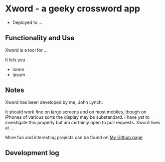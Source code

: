 # Xword - a geeky crossword app

- Deployed to ...

## Functionality and Use

Xword is a tool for ...

It lets you

- lorem
- ipsum


## Notes

Xword has been developed by me, John Lynch.

It should work fine on large screens and on most mobiles, though on iPhones of various sorts the display may be substandard.   I have yet to investigate this properly but am certainly open to pull requests.   Xword lives at ...

More fun and interesting projects can be found on [My Github page](https://github.com/teraspora/)


## Development log

